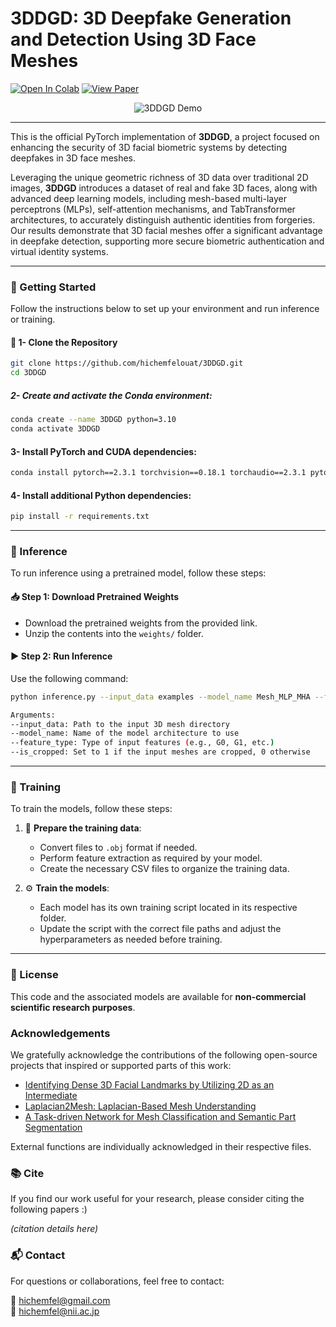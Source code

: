 # 3DDGD: 3D Deepfake Generation and Detection Using 3D Face Meshes

[![Open In Colab](https://colab.research.google.com/assets/colab-badge.svg)](3DDGD_Demo.ipynb)
[![View Paper](https://img.shields.io/badge/Paper-IEEE%20Access-blue)](https://ieeexplore.ieee.org/document/12345678)


<p align="center">
  <img src="3DDGD_Demo.gif" alt="3DDGD Demo" style="max-width: 50%; height: auto;">
</p>

---

<p style="text-align: justify;">
  
This is the official PyTorch implementation of **3DDGD**, a project focused on enhancing the security of 3D facial biometric systems by detecting deepfakes in 3D face meshes.

Leveraging the unique geometric richness of 3D data over traditional 2D images, **3DDGD** introduces a dataset of real and fake 3D faces, along with advanced deep learning models, including mesh-based multi-layer perceptrons (MLPs), self-attention mechanisms, and TabTransformer architectures, to accurately distinguish authentic identities from forgeries. Our results demonstrate that 3D facial meshes offer a significant advantage in deepfake detection, supporting more secure biometric authentication and virtual identity systems.

</p>

---

### 🔧 Getting Started

Follow the instructions below to set up your environment and run inference or training.

#### 🔄 1- Clone the Repository
```bash
git clone https://github.com/hichemfelouat/3DDGD.git 
cd 3DDGD
```
##### 2- Create and activate the Conda environment:
```bash
conda create --name 3DDGD python=3.10
conda activate 3DDGD
```
#### 3- Install PyTorch and CUDA dependencies:
```bash
conda install pytorch==2.3.1 torchvision==0.18.1 torchaudio==2.3.1 pytorch-cuda=12.1 -c pytorch -c nvidia
```
#### 4- Install additional Python dependencies:
```bash
pip install -r requirements.txt
```

---

### 🚀 Inference
To run inference using a pretrained model, follow these steps:

#### 📥 Step 1: Download Pretrained Weights

- Download the pretrained weights from the provided link.
- Unzip the contents into the `weights/` folder.

#### ▶️ Step 2: Run Inference

Use the following command:

```bash
python inference.py --input_data examples --model_name Mesh_MLP_MHA --feature_type G0 --is_cropped 0
```
```bash
Arguments:
--input_data: Path to the input 3D mesh directory 
--model_name: Name of the model architecture to use 
--feature_type: Type of input features (e.g., G0, G1, etc.)
--is_cropped: Set to 1 if the input meshes are cropped, 0 otherwise
```

---
### 🧠 Training

To train the models, follow these steps:

1. 🔧 **Prepare the training data**:  
   - Convert files to `.obj` format if needed.  
   - Perform feature extraction as required by your model.  
   - Create the necessary CSV files to organize the training data.

2. ⚙️ **Train the models**:  
   - Each model has its own training script located in its respective folder.  
   - Update the script with the correct file paths and adjust the hyperparameters as needed before training.

---

### 📄 License

This code and the associated models are available for **non-commercial scientific research purposes**.  

### Acknowledgements

We gratefully acknowledge the contributions of the following open-source projects that inspired or supported parts of this work:

- [Identifying Dense 3D Facial Landmarks by Utilizing 2D as an Intermediate](https://github.com/cse15-sip-interns/3d_face_landmark_identification.git)  
- [Laplacian2Mesh: Laplacian-Based Mesh Understanding](https://github.com/QiujieDong/Laplacian2Mesh.git)  
- [A Task-driven Network for Mesh Classification and Semantic Part Segmentation](https://github.com/QiujieDong/TaskDrivenNet2Mesh.git)

External functions are individually acknowledged in their respective files.

### 📚 Cite

If you find our work useful for your research, please consider citing the following papers :)

*(citation details here)*

### 📬 Contact

For questions or collaborations, feel free to contact:

📧 hichemfel@gmail.com  
📧 hichemfel@nii.ac.jp
